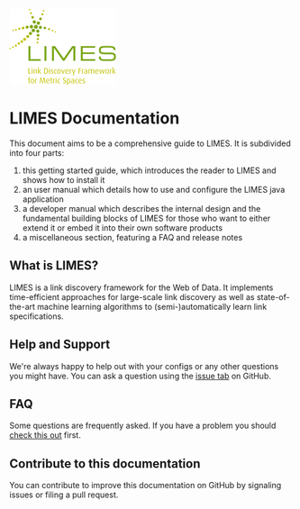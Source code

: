 ![LIMES Logo](./images/limes_logo.png "LIMES")

# LIMES Documentation

This document aims to be a comprehensive guide to LIMES.
It is subdivided into four parts:
 1. this getting started guide, which introduces the reader to LIMES and shows how to install it
 2. an user manual which details how to use and configure the LIMES java application
 3. a developer manual which describes the internal design and the fundamental building blocks of LIMES for those who want to either extend it or embed it into their own software products
 4. a miscellaneous section, featuring a FAQ and release notes

## What is LIMES?

LIMES is a link discovery framework for the Web of Data.
It implements time-efficient approaches for large-scale link discovery
as well as state-of-the-art machine learning algorithms to (semi-)automatically learn link specifications.

## Help and Support

We're always happy to help out with your configs or any other questions you might have.
You can ask a question using the [issue tab](https://github.com/dice-group/LIMES/issues) on GitHub.

## FAQ

Some questions are frequently asked. If you have a problem you should [check this out](misc/faq.md) first.

## Contribute to this documentation

You can contribute to improve this documentation on GitHub by signaling issues or filing a pull request.
